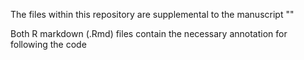 The files within this repository are supplemental to the manuscript ""

Both R markdown (.Rmd) files contain the necessary annotation for following the code
